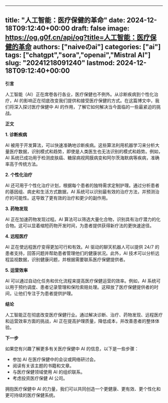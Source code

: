 
---
title: "人工智能：医疗保健的革命"
date: 2024-12-18T09:12:40+00:00
draft: false
image: https://og.g0f.cn/api/og?title=人工智能：医疗保健的革命
authors: ["naiveのai"]
categories: ["ai"]
tags: ["chatgpt","sora","openai","Mistral AI"]
slug: "20241218091240"
lastmod: 2024-12-18T09:12:40+00:00
---
**引言**

人工智能（AI）正在席卷各行各业，医疗保健也不例外。从诊断疾病到个性化治疗，AI 的影响正在彻底改变我们提供和接受医疗保健的方式。在这篇博文中，我们将深入探讨医疗保健中 AI 的作用，了解它如何解决当今面临的一些最紧迫的挑战。

**正文**

**1. 诊断疾病**

AI 被用于开发算法，可以快速准确地诊断疾病。这些算法利用机器学习来分析大量医疗数据，识别模式和趋势，即使是人类医生也无法识别的模式和趋势。例如，AI 系统已成功用于检测皮肤癌、糖尿病视网膜病变和阿尔茨海默病等疾病，准确率高于传统方法。

**2. 个性化治疗**

AI 还可用于个性化治疗计划，根据每个患者的独特需求定制护理。通过分析患者的基因组、病史和生活方式数据，AI 系统可以识别最有效的治疗方法，并预测治疗的可能性。这导致了更有效的治疗和更少的副作用。

**3. 药物发现**

AI 正在加速药物发现过程。AI 算法可以筛选大量化合物，识别具有治疗潜力的化合物。这可以显着缩短药物开发时间，为患者提供获得新疗法的更快速途径。

**4. 远程医疗**

AI 正在使远程医疗变得更加可行和有效。AI 驱动的聊天机器人可以提供 24/7 的患者支持，回答问题并帮助患者管理他们的健康状况。此外，AI 技术可以分析远程监视数据，识别健康问题，并根据需要联系医疗保健提供者。

**5. 运营效率**

AI 可以通过自动化任务和优化流程来提高医疗保健运营的效率。例如，AI 系统可以用于预约调度、患者记录管理和保险索赔处理。这释放了医疗保健提供者的时间，让他们专注于为患者提供护理。

**结论**

人工智能正在彻底改变医疗保健行业。通过解决诊断、治疗、药物发现、远程医疗和运营效率方面的挑战，AI 正在提高护理质量，降低成本，并改善患者的整体体验。

**下一步**

如果您有兴趣了解更多有关医疗保健中 AI 的信息，以下是一些步骤：

* 参加 AI 在医疗保健中的会议或网络研讨会。
* 阅读有关该主题的书籍和文章。
* 与医疗保健领域使用 AI 的组织联系。
* 考虑投资医疗保健 AI 公司。

拥抱医疗保健中 AI 的力量，我们可以共同创造一个更健康、更有效、更个性化和更可持续的医疗保健系统。